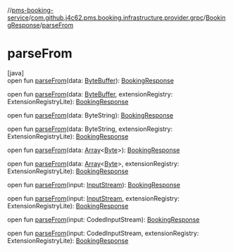 //[pms-booking-service](../../../index.md)/[com.github.j4c62.pms.booking.infrastructure.provider.grpc](../index.md)/[BookingResponse](index.md)/[parseFrom](parse-from.md)

# parseFrom

[java]\
open fun [parseFrom](parse-from.md)(data: [ByteBuffer](https://docs.oracle.com/en/java/javase/23/docs/api/java.base/java/nio/ByteBuffer.html)): [BookingResponse](index.md)

open fun [parseFrom](parse-from.md)(data: [ByteBuffer](https://docs.oracle.com/en/java/javase/23/docs/api/java.base/java/nio/ByteBuffer.html), extensionRegistry: ExtensionRegistryLite): [BookingResponse](index.md)

open fun [parseFrom](parse-from.md)(data: ByteString): [BookingResponse](index.md)

open fun [parseFrom](parse-from.md)(data: ByteString, extensionRegistry: ExtensionRegistryLite): [BookingResponse](index.md)

open fun [parseFrom](parse-from.md)(data: [Array](https://kotlinlang.org/api/core/kotlin-stdlib/kotlin/-array/index.html)&lt;[Byte](https://kotlinlang.org/api/core/kotlin-stdlib/kotlin/-byte/index.html)&gt;): [BookingResponse](index.md)

open fun [parseFrom](parse-from.md)(data: [Array](https://kotlinlang.org/api/core/kotlin-stdlib/kotlin/-array/index.html)&lt;[Byte](https://kotlinlang.org/api/core/kotlin-stdlib/kotlin/-byte/index.html)&gt;, extensionRegistry: ExtensionRegistryLite): [BookingResponse](index.md)

open fun [parseFrom](parse-from.md)(input: [InputStream](https://docs.oracle.com/en/java/javase/23/docs/api/java.base/java/io/InputStream.html)): [BookingResponse](index.md)

open fun [parseFrom](parse-from.md)(input: [InputStream](https://docs.oracle.com/en/java/javase/23/docs/api/java.base/java/io/InputStream.html), extensionRegistry: ExtensionRegistryLite): [BookingResponse](index.md)

open fun [parseFrom](parse-from.md)(input: CodedInputStream): [BookingResponse](index.md)

open fun [parseFrom](parse-from.md)(input: CodedInputStream, extensionRegistry: ExtensionRegistryLite): [BookingResponse](index.md)
